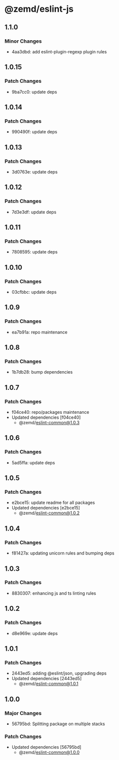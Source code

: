 # @zemd/eslint-js

## 1.1.0

### Minor Changes

- 4aa3dbd: add eslint-plugin-regexp plugin rules

## 1.0.15

### Patch Changes

- 9ba7cc0: update deps

## 1.0.14

### Patch Changes

- 990490f: update deps

## 1.0.13

### Patch Changes

- 3d0763e: update deps

## 1.0.12

### Patch Changes

- 7d3e3df: update deps

## 1.0.11

### Patch Changes

- 7808595: update deps

## 1.0.10

### Patch Changes

- 03cfbbc: update deps

## 1.0.9

### Patch Changes

- ea7b91a: repo maintenance

## 1.0.8

### Patch Changes

- 1b7db28: bump dependencies

## 1.0.7

### Patch Changes

- f04ce40: repo/packages maintenance
- Updated dependencies [f04ce40]
  - @zemd/eslint-common@1.0.3

## 1.0.6

### Patch Changes

- 5ad5ffa: update deps

## 1.0.5

### Patch Changes

- e2bce15: update readme for all packages
- Updated dependencies [e2bce15]
  - @zemd/eslint-common@1.0.2

## 1.0.4

### Patch Changes

- f81427a: updating unicorn rules and bumping deps

## 1.0.3

### Patch Changes

- 8830307: enhancing js and ts linting rules

## 1.0.2

### Patch Changes

- d8e969e: update deps

## 1.0.1

### Patch Changes

- 2443ed5: adding @eslint/json, upgrading deps
- Updated dependencies [2443ed5]
  - @zemd/eslint-common@1.0.1

## 1.0.0

### Major Changes

- 56795bd: Splitting package on multiple stacks

### Patch Changes

- Updated dependencies [56795bd]
  - @zemd/eslint-common@1.0.0
